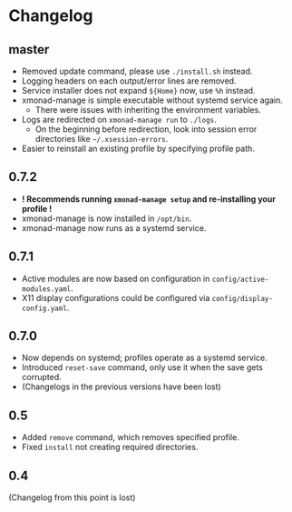 # Changelog
## master
- Removed update command, please use `./install.sh` instead.
- Logging headers on each output/error lines are removed.
- Service installer does not expand `${Home}` now, use `%h` instead.
- xmonad-manage is simple executable without systemd service again.
  - There were issues with inheriting the environment variables.
- Logs are redirected on `xmonad-manage run` to `./logs`.
  - On the beginning before redirection, look into session error directories like `~/.xsession-errors`.
- Easier to reinstall an existing profile by specifying profile path.

## 0.7.2
- **! Recommends running `xmonad-manage setup` and re-installing your profile !**
- xmonad-manage is now installed in `/opt/bin`.
- xmonad-manage now runs as a systemd service.

## 0.7.1
- Active modules are now based on configuration in `config/active-modules.yaml`.
- X11 display configurations could be configured via `config/display-config.yaml`.

## 0.7.0
- Now depends on systemd; profiles operate as a systemd service.
- Introduced `reset-save` command, only use it when the save gets corrupted.
- (Changelogs in the previous versions have been lost)

## 0.5
- Added `remove` command, which removes specified profile.
- Fixed `install` not creating required directories.

## 0.4
(Changelog from this point is lost)
